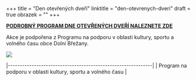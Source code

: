 +++
title = "Den otevřených dveří"
linktitle = "den-otevrenych-dveri"
draft = true
obrazek = ""
+++

**[PODROBNÝ PROGRAM DNE OTEVŘENÝCH DVEŘÍ NALEZNETE ZDE](/assets/media-o-nas/program_DOD-1.pdf)**

Akce je podpořena z Programu na podporu v oblasti kultury, sportu a volného času obce Dolní Břežany.

![](/assets/media/2020_09_03_Den%20otevřených%20dveří.jpg)

|-------------------------------------------------------------|
| Program na podporu v oblasti kultury, sportu a volného času |

